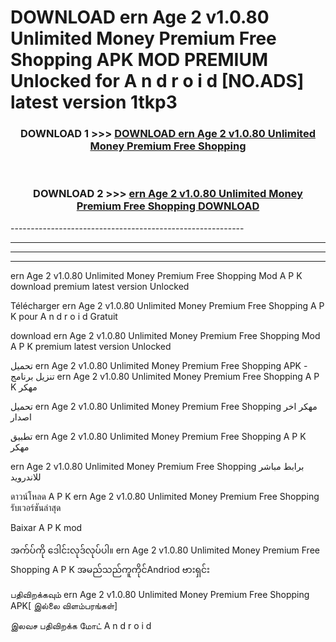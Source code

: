 # DOWNLOAD ern Age 2 v1.0.80 Unlimited Money Premium Free Shopping  APK MOD PREMIUM Unlocked for A n d r o i d [NO.ADS] latest version 1tkp3 



<div align="center">

<h3>DOWNLOAD 1 >>> <a href="https://getmod2.web.app/?judul=ern Age 2 v1.0.80 Unlimited Money Premium Free Shopping ">DOWNLOAD ern Age 2 v1.0.80 Unlimited Money Premium Free Shopping </a></h3><br>

<h3>DOWNLOAD 2 >>> <a href="https://getmod2.web.app/?judul=ern Age 2 v1.0.80 Unlimited Money Premium Free Shopping ">ern Age 2 v1.0.80 Unlimited Money Premium Free Shopping  DOWNLOAD </a></h3>

</div>
----------------------------------------------------------

----------------------------------------------------------

----------------------------------------------------------

----------------------------------------------------------

ern Age 2 v1.0.80 Unlimited Money Premium Free Shopping  Mod A P K download premium latest version Unlocked

Télécharger ern Age 2 v1.0.80 Unlimited Money Premium Free Shopping  A P K pour A n d r o i d Gratuit

download ern Age 2 v1.0.80 Unlimited Money Premium Free Shopping  Mod A P K premium latest version Unlocked

تحميل ern Age 2 v1.0.80 Unlimited Money Premium Free Shopping  APK - تنزيل برنامج ern Age 2 v1.0.80 Unlimited Money Premium Free Shopping  A P K مهكر

تحميل ern Age 2 v1.0.80 Unlimited Money Premium Free Shopping  مهكر اخر اصدار

تطبيق ern Age 2 v1.0.80 Unlimited Money Premium Free Shopping  A P K مهكر

ern Age 2 v1.0.80 Unlimited Money Premium Free Shopping  برابط مباشر للاندرويد

ดาวน์โหลด A P K ern Age 2 v1.0.80 Unlimited Money Premium Free Shopping  รับเวอร์ชันล่าสุด

Baixar A P K mod

အက်ပ်ကို ဒေါင်းလုဒ်လုပ်ပါ။ ern Age 2 v1.0.80 Unlimited Money Premium Free Shopping  A P K အမည်သည်ကူကိုင်Andriod ဗားရှင်း

பதிவிறக்கவும் ern Age 2 v1.0.80 Unlimited Money Premium Free Shopping  APK[ இல்லை விளம்பரங்கள்] 
 
இலவச பதிவிறக்க மோட் A n d r o i d




